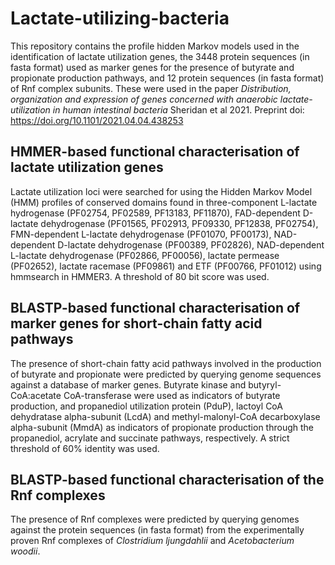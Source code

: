 # Lactate-utilizing-bacteria
This repository contains the profile hidden Markov models used in the identification of lactate utilization genes, the 3448 protein sequences (in fasta format) used as marker genes for the presence of butyrate and propionate production pathways, and 12 protein sequences (in fasta format) of Rnf complex subunits. These were used in the paper  *Distribution, organization and expression of genes concerned with anaerobic lactate-utilization in human intestinal bacteria* Sheridan et al 2021. Preprint doi: https://doi.org/10.1101/2021.04.04.438253 

## HMMER-based functional characterisation of lactate utilization genes
Lactate utilization loci were searched for using the Hidden Markov Model (HMM) profiles of conserved domains found in three-component L-lactate hydrogenase (PF02754, PF02589, PF13183, PF11870), FAD-dependent D-lactate dehydrogenase (PF01565, PF02913, PF09330, PF12838, PF02754), FMN-dependent L-lactate dehydrogenase (PF01070, PF00173), NAD-dependent D-lactate dehydrogenase (PF00389, PF02826), NAD-dependent L-lactate dehydrogenase (PF02866, PF00056), lactate permease (PF02652), lactate racemase (PF09861) and ETF (PF00766, PF01012) using hmmsearch in HMMER3. A threshold of 80 bit score was used.

## BLASTP-based functional characterisation of marker genes for short-chain fatty acid pathways
The presence of short-chain fatty acid pathways involved in the production of butyrate and propionate were predicted by querying genome sequences against a database of marker genes. Butyrate kinase and butyryl-CoA:acetate CoA-transferase were used as indicators of butyrate production, and propanediol utilization protein (PduP), lactoyl CoA dehydratase alpha-subunit (LcdA) and methyl-malonyl-CoA decarboxylase alpha-subunit (MmdA) as indicators of propionate production through the propanediol, acrylate and succinate pathways, respectively. A strict threshold of 60% identity was used.

## BLASTP-based functional characterisation of the Rnf complexes
The presence of Rnf complexes were predicted by querying genomes against the protein sequences (in fasta format) from the experimentally proven Rnf complexes of *Clostridium ljungdahlii* and *Acetobacterium woodii*.
